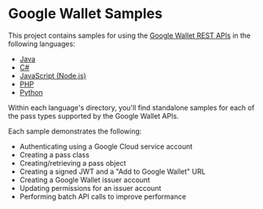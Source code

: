 # Google Wallet Samples

This project contains samples for using the [Google Wallet REST APIs](https://developers.google.com/wallet/) in the following languages:

* [Java](./java/README.md)
* [C#](./dotnet/README.md)
* [JavaScript (Node.js)](./nodejs/README.md)
* [PHP](./php/README.md)
* [Python](./python/README.md)

Within each language's directory, you'll find standalone samples for each of the pass types supported by the Google Wallet APIs.

Each sample demonstrates the following:

* Authenticating using a Google Cloud service account
* Creating a pass class
* Creating/retrieving a pass object
* Creating a signed JWT and a "Add to Google Wallet" URL
* Creating a Google Wallet issuer account
* Updating permissions for an issuer account
* Performing batch API calls to improve performance
